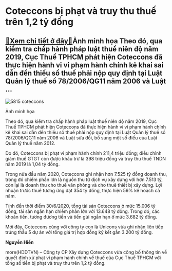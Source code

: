 Coteccons bị phạt và truy thu thuế trên 1,2 tỷ đồng
===================================================

[:gift:Xem chi tiết ở đây:gift:](https://hddtvn.com/coteccons-bi-phat-va-truy-thu-thue-tren-12-ty-dong/)Ảnh minh họa Theo đó, qua kiểm tra chấp hành pháp luật thuế niên độ năm 2019, Cục Thuế TPHCM phát hiện Coteccons đã thực hiện hành vi vi phạm hành chính kê khai sai dẫn đến thiếu số thuế phải nộp quy định tại Luật Quản lý thuế số 78/2006/QG11 năm 2006 và Luật …
---------------------------------------------------------------------------------------------------------------------------------------------------------------------------------------------------------------------------------------------------------------------





![5815 coteccons](https://haiquanonline.com.vn/stores/news_dataimages/hiennt/082020/27/09/in_article/5815_coteccons.jpg?rt=20200827105250 "Ảnh minh họa")


Ảnh minh họa



Theo đó, qua kiểm tra chấp hành pháp luật thuế niên độ năm 2019, Cục Thuế TPHCM phát hiện Coteccons đã thực hiện hành vi vi phạm hành chính kê khai sai dẫn đến thiếu số thuế phải nộp quy định tại Luật Quản lý thuế số 78/2006/QG11 năm 2006 và Luật sửa đổi, bổ sung một số điều của Luật Quản lý thuế năm 2012.


Do đó, Coteccons bị phạt vi phạm hành chính 211,4 triệu đồng; điều chỉnh giảm thuế GTGT còn được khấu trừ là 398 triệu đồng và truy thu thuế TNDN năm 2019 là 1,04 tỷ đồng.


Trong nửa đầu năm 2020, Coteccons ghi nhận hơn 7.525 tỷ đồng doanh thu, trong đó chiếm phần lớn là nguồn thu từ dịch vụ xây dựng với hơn 7.513 tỷ, còn lại là doanh thu cho thuê văn phòng và cho thuê thiết bị xây dựng. Lợi nhuận trước thuế tương ứng đạt 354 tỷ đồng, thực hiện 59% kế hoạch cả năm.


Tính đến thời điểm 30/6/2020, tổng tài sản Coteccons ở mức 15.006 tỷ đồng, tài sản ngắn hạn chiếm phần lớn với 13.648 tỷ đồng. Trong đó, các khoản tiền, tương đương tiền và tiền gửi ngắn hạn ở mức 3.682 tỷ đồng.


Mới đây, Coteccons cùng với công ty con là Unicons vừa ghi nhận liên tiếp trúng thầu 5 dự án với tổng giá trị hợp đồng ký kết gần 3.200 tỷ đồng.




**Nguyễn Hiền**



more(HDDTVN) – Công ty CP Xây dựng Coteccons vừa công bố thông tin về quyết định xử phạt vi phạm hành chính về thuế của Cục Thuế TPHCM với tổng số tiền bị phạt và truy thu trên 1,2 tỷ đồng.


